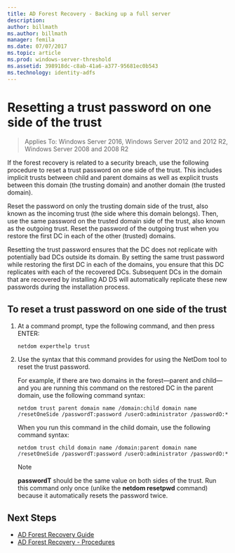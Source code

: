 ```yaml
---
title: AD Forest Recovery - Backing up a full server 
description:
author: billmath
ms.author: billmath
manager: femila
ms.date: 07/07/2017
ms.topic: article
ms.prod: windows-server-threshold
ms.assetid: 398918dc-c8ab-41a6-a377-95681ec0b543
ms.technology: identity-adfs
---
```




# Resetting a trust password on one side of the trust  

>Applies To: Windows Server 2016, Windows Server 2012 and 2012 R2, Windows Server 2008 and 2008 R2

 If the forest recovery is related to a security breach, use the following procedure to reset a trust password on one side of the trust. This includes implicit trusts between child and parent domains as well as explicit trusts between this domain (the trusting domain) and another domain (the trusted domain).  
  
 Reset the password on only the trusting domain side of the trust, also known as the incoming trust (the side where this domain belongs). Then, use the same password on the trusted domain side of the trust, also known as the outgoing trust. Reset the password of the outgoing trust when you restore the first DC in each of the other (trusted) domains.  
  
 Resetting the trust password ensures that the DC does not replicate with potentially bad DCs outside its domain. By setting the same trust password while restoring the first DC in each of the domains, you ensure that this DC replicates with each of the recovered DCs. Subsequent DCs in the domain that are recovered by installing AD DS will automatically replicate these new passwords during the installation process.  
  
## To reset a trust password on one side of the trust  
  
1.  At a command prompt, type the following command, and then press ENTER:  
  
    ```  
    netdom experthelp trust  
    ```  
  
2.  Use the syntax that this command provides for using the NetDom tool to reset the trust password.  
  
     For example, if there are two domains in the forest—parent and child—and you are running this command on the restored DC in the parent domain, use the following command syntax:  
  
    ```  
    netdom trust parent domain name /domain:child domain name /resetOneSide /passwordT:password /userO:administrator /passwordO:*  
    ```  
  
     When you run this command in the child domain, use the following command syntax:  
  
    ```  
    netdom trust child domain name /domain:parent domain name /resetOneSide /passwordT:password /userO:administrator /passwordO:*  
    ```  
  
    > [!NOTE]
    >  **passwordT** should be the same value on both sides of the trust. Run this command only once (unlike the **netdom resetpwd** command) because it automatically resets the password twice.  
  
## Next Steps

- [AD Forest Recovery Guide](AD-Forest-Recovery-Guide.md)
- [AD Forest Recovery - Procedures](AD-Forest-Recovery-Procedures.md)
